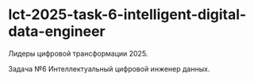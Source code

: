 # lct-2025-task-6-intelligent-digital-data-engineer
Лидеры цифровой трансформации 2025. 

Задача №6 Интеллектуальный цифровой инженер данных.
